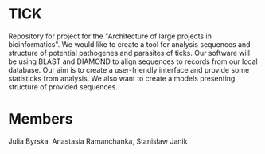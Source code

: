 # TICK
Repository for project for the "Architecture of large projects in bioinformatics".
We would like to create a tool for analysis sequences and structure of potential pathogenes and parasites of ticks. Our software will be using BLAST and DIAMOND to align sequences to records from our local database. Our aim is to create a user-friendly interface and provide some statisticks from analysis. We also want to create a models presenting structure of provided sequences.

# Members
Julia Byrska, Anastasia Ramanchanka, Stanisław Janik
